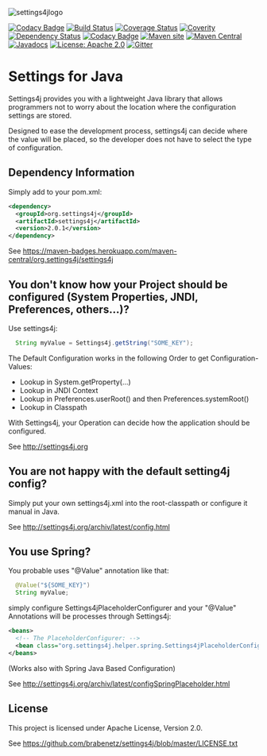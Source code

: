 ![settings4jlogo](http://settings4j.org/archiv/latest/icon/settings4j-logo-64px.png)

[![Codacy Badge](https://api.codacy.com/project/badge/Grade/a165f2b5d7b5490aaf1a35a161284d85)](https://www.codacy.com/app/brabenetz/settings4j?utm_source=github.com&utm_medium=referral&utm_content=brabenetz/settings4j&utm_campaign=badger)
[![Build Status](https://secure.travis-ci.org/brabenetz/settings4j.png?branch=master)](http://travis-ci.org/brabenetz/settings4j)
[![Coverage Status](https://coveralls.io/repos/brabenetz/settings4j/badge.svg?branch=code-quality&service=github)](https://coveralls.io/github/brabenetz/settings4j?branch=code-quality)
[![Coverity](https://scan.coverity.com/projects/6217/badge.svg)](https://scan.coverity.com/projects/brabenetz-settings4j)
[![Dependency Status](https://www.versioneye.com/user/projects/55e50d658c0f62001b000180/badge.svg?style=flat)](https://www.versioneye.com/user/projects/55e50d658c0f62001b000180)
[![Codacy Badge](https://api.codacy.com/project/badge/Grade/a165f2b5d7b5490aaf1a35a161284d85)](https://www.codacy.com/app/brabenetz/settings4j?utm_source=github.com&amp;utm_medium=referral&amp;utm_content=brabenetz/settings4j&amp;utm_campaign=Badge_Grade)
[![Maven site](https://img.shields.io/badge/Maven-site-blue.svg)](http://settings4j.org/archiv/latest/)
[![Maven Central](https://maven-badges.herokuapp.com/maven-central/org.settings4j/settings4j/badge.svg)](https://maven-badges.herokuapp.com/maven-central/org.settings4j/settings4j)
[![Javadocs](http://www.javadoc.io/badge/org.settings4j/settings4j.svg)](http://www.javadoc.io/doc/org.settings4j/settings4j)
[![License: Apache 2.0](https://img.shields.io/badge/license-Apache_2.0-brightgreen.svg)](https://github.com/brabenetz/settings4j/blob/master/LICENSE.txt)
[![Gitter](https://badges.gitter.im/Join%20Chat.svg)](https://gitter.im/brabenetz/settings4j?utm_source=badge&utm_medium=badge&utm_campaign=pr-badge)

# Settings for Java

Settings4j provides you with a lightweight Java library that allows programmers not to worry
about the location where the configuration settings are stored.

Designed to ease the development process, settings4j can decide where the value will be placed,
so the developer does not have to select the type of configuration.

## Dependency Information

Simply add to your pom.xml:

```xml
<dependency>
  <groupId>org.settings4j</groupId>
  <artifactId>settings4j</artifactId>
  <version>2.0.1</version>
</dependency>
```

See https://maven-badges.herokuapp.com/maven-central/org.settings4j/settings4j

## You don't know how your Project should be configured (System Properties, JNDI, Preferences, others...)?

Use settings4j:

```java
  String myValue = Settings4j.getString("SOME_KEY");
```

The Default Configuration works in the following Order to get Configuration-Values:
	
  * Lookup in System.getProperty(...)
  * Lookup in JNDI Context
  * Lookup in Preferences.userRoot() and then Preferences.systemRoot()
  * Lookup in Classpath

With Settings4j, your Operation can decide how the application should be configured.

See http://settings4j.org

## You are not happy with the default setting4j config?

Simply put your own settings4j.xml into the root-classpath or configure it manual in Java.

See http://settings4j.org/archiv/latest/config.html

## You use Spring?

You probable uses "@Value" annotation like that:

```java
  @Value("${SOME_KEY}")
  String myValue;
```

simply configure Settings4jPlaceholderConfigurer and your "@Value" Annotations will be processes through Settings4j:

```xml
<beans>
  <!-- The PlaceholderConfigurer: -->
  <bean class="org.settings4j.helper.spring.Settings4jPlaceholderConfigurer" />
</beans>
```
(Works also with Spring Java Based Configuration)

See http://settings4j.org/archiv/latest/configSpringPlaceholder.html

## License

This project is licensed under Apache License, Version 2.0.

See https://github.com/brabenetz/settings4j/blob/master/LICENSE.txt


